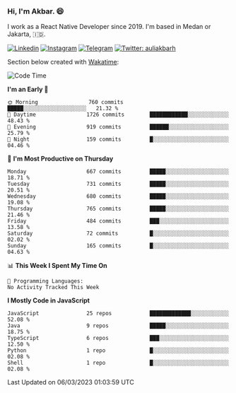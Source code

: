 ### Hi,  I'm Akbar. 😄

I work as a React Native Developer since 2019. I'm based in Medan or Jakarta, :indonesia:. 

<!-- 🔭 Take a look at my [LinkedIn](https://www.linkedin.com/in/aulia-akbar-harahap/) profile. -->

<!-- For now I still don't have a repository to be proud of, but I'm working on it. -->

[![Linkedin](https://img.shields.io/badge/-Aulia%20Akbar%20Harahap-blue?style=flat-square&labelColor=gray&logo=Linkedin&logoColor=white&link=https://www.linkedin.com/in/aulia-akbar-harahap)](https://www.linkedin.com/in/aulia-akbar-harahap)
[![Instagram](https://img.shields.io/badge/-@auliakbarh-orange?style=flat-square&labelColor=gray&logo=Instagram&logoColor=white&link=https://www.instagram.com/auliakbarh)](https://www.instagram.com/auliakbarh)
[![Telegram](https://img.shields.io/badge/-auliakbarh-informational?style=flat-square&labelColor=gray&logo=telegram&logoColor=white&link=https://t.me/auliakbarh)](https://t.me/auliakbarh)
[![Twitter: auliakbarh](https://img.shields.io/twitter/follow/auliakbarh?style=social)](https://twitter.com/auliakbarh)

Section below created with [Wakatime](https://wakatime.com/):
<!--START_SECTION:waka-->
![Code Time](http://img.shields.io/badge/Code%20Time-48%20hrs%2029%20mins-blue)

**I'm an Early 🐤** 

```text
🌞 Morning                760 commits         █████░░░░░░░░░░░░░░░░░░░░   21.32 % 
🌆 Daytime                1726 commits        ████████████░░░░░░░░░░░░░   48.43 % 
🌃 Evening                919 commits         ██████░░░░░░░░░░░░░░░░░░░   25.79 % 
🌙 Night                  159 commits         █░░░░░░░░░░░░░░░░░░░░░░░░   04.46 % 
```
📅 **I'm Most Productive on Thursday** 

```text
Monday                   667 commits         █████░░░░░░░░░░░░░░░░░░░░   18.71 % 
Tuesday                  731 commits         █████░░░░░░░░░░░░░░░░░░░░   20.51 % 
Wednesday                680 commits         █████░░░░░░░░░░░░░░░░░░░░   19.08 % 
Thursday                 765 commits         █████░░░░░░░░░░░░░░░░░░░░   21.46 % 
Friday                   484 commits         ███░░░░░░░░░░░░░░░░░░░░░░   13.58 % 
Saturday                 72 commits          █░░░░░░░░░░░░░░░░░░░░░░░░   02.02 % 
Sunday                   165 commits         █░░░░░░░░░░░░░░░░░░░░░░░░   04.63 % 
```


📊 **This Week I Spent My Time On** 

```text
💬 Programming Languages: 
No Activity Tracked This Week
```

**I Mostly Code in JavaScript** 

```text
JavaScript               25 repos            █████████████░░░░░░░░░░░░   52.08 % 
Java                     9 repos             █████░░░░░░░░░░░░░░░░░░░░   18.75 % 
TypeScript               6 repos             ███░░░░░░░░░░░░░░░░░░░░░░   12.50 % 
Python                   1 repo              █░░░░░░░░░░░░░░░░░░░░░░░░   02.08 % 
Shell                    1 repo              █░░░░░░░░░░░░░░░░░░░░░░░░   02.08 % 
```




 Last Updated on 06/03/2023 01:03:59 UTC
<!--END_SECTION:waka-->


<!--
**auliakbarh/auliakbarh** is a ✨ _special_ ✨ repository because its `README.md` (this file) appears on your GitHub profile.

Here are some ideas to get you started:

- 🔭 I’m currently working on ...
- 🌱 I’m currently learning ...
- 👯 I’m looking to collaborate on ...
- 🤔 I’m looking for help with ...
- 💬 Ask me about ...
- 📫 How to reach me: ...
- 😄 Pronouns: ...
- ⚡ Fun fact: ...
-->
